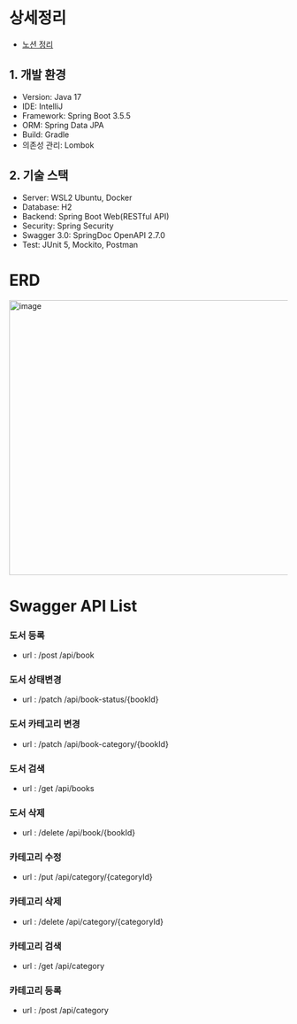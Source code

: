 # 상세정리
* [노션 정리](https://quilled-slime-0a4.notion.site/book-api-26f9271921f48012bf9be8387b9112a2?pvs=74)

## 1. 개발 환경
 * Version: Java 17
 * IDE: IntelliJ
 * Framework: Spring Boot 3.5.5
 * ORM: Spring Data JPA
 * Build: Gradle
 * 의존성 관리: Lombok
## 2. 기술 스택
 * Server: WSL2 Ubuntu, Docker
 * Database: H2
 * Backend: Spring Boot Web(RESTful API)
 * Security: Spring Security
 * Swagger 3.0: SpringDoc OpenAPI 2.7.0
 * Test: JUnit 5, Mockito, Postman
   
# ERD
<img width="880" height="497" alt="image" src="https://github.com/user-attachments/assets/12fc5321-bc51-4802-b918-227130c1ab36" />


# Swagger API List
### 도서 등록
* url : /post /api/book
### 도서 상태변경
* url : /patch /api/book-status/{bookId} 
### 도서 카테고리 변경
* url : /patch /api/book-category/{bookId}
### 도서 검색
* url : /get /api/books
### 도서 삭제
* url : /delete /api/book/{bookId}
### 카테고리 수정
* url : /put /api/category/{categoryId}
### 카테고리 삭제
* url : /delete /api/category/{categoryId}
### 카테고리 검색
* url : /get /api/category
### 카테고리 등록
* url : /post /api/category
